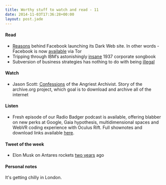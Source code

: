 ```yaml
---
title: Worthy stuff to watch and read - 11
date: 2014-11-03T17:36:28+00:00
layout: post.jade
---
```


#### Read

* [Reasons](http://www.wired.com/2014/10/facebook-tor-dark-site/) behind Facebook launching its Dark Web site. In other words - Facebook is now [available](https://facebookcorewwwi.onion/) via Tor
* Tripping through IBM’s astonishingly [insane](http://arstechnica.com/business/2014/08/tripping-through-ibms-astonishingly-insane-1937-corporate-songbook/) 1937 corporate songbook
* Subversion of business strategies has nothing to do with being [illegal](http://www.reddit.com/r/changemyview/comments/2a0vwp/cmv_using_adblock_is_immoral/ciqhcys)

#### Watch

* Jason Scott: [Confessions](https://vimeo.com/96634067) of the Angriest Archivist. Story of the archive.org project, which goal is to download and archive all of the internet

#### Listen

* Fresh episode of our Radio Badger podcast is available, offering blabber on new perks at Google, Gaia hypothesis, multidimensional spaces and WebVR coding experience with Oculus Rift. Full shownotes and download links available [here](http://radiobadger.com/posts/2014-10-31.html).

#### Tweet of the week

* Elon Musk on Antares rockets [two years](https://twitter.com/nanexllc/status/527249846353154049) ago

#### Personal notes

It's getting chilly in London.
